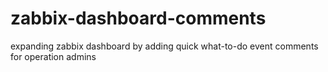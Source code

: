 # zabbix-dashboard-comments
expanding zabbix dashboard by adding quick what-to-do event comments for operation admins
